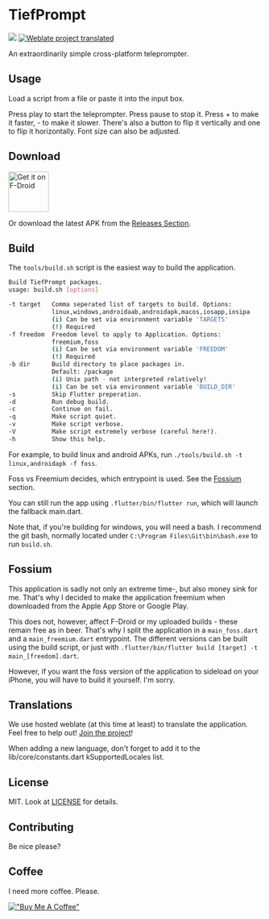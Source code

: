 # TiefPrompt

[![](https://dcbadge.limes.pink/api/server/https://discord.gg/EG3zU9cTFx)](https://discord.gg/EG3zU9cTFx)
[![Weblate project translated](https://img.shields.io/weblate/progress/tiefprompt?style=for-the-badge)](https://hosted.weblate.org/projects/tiefprompt)

An extraordinarily simple cross-platform teleprompter.

## Usage

Load a script from a file or paste it into the input box.

Press play to start the teleprompter. Press pause to stop it. Press + to make it faster, - to make it slower. There's also a button to flip it vertically and one to flip it horizontally. Font size can also be adjusted.

## Download

[<img src="https://fdroid.gitlab.io/artwork/badge/get-it-on.png"
     alt="Get it on F-Droid"
     height="80">](https://f-droid.org/packages/io.github.tiefseetauchner.tiefprompt/)

Or download the latest APK from the [Releases Section](https://github.com/Tiefseetauchner/tiefprompt/releases/latest).

## Build

The `tools/build.sh` script is the easiest way to build the application.

```bash
Build TiefPrompt packages.
usage: build.sh [options]

-t target   Comma seperated list of targets to build. Options:
            linux,windows,androidaab,androidapk,macos,iosapp,iosipa
            (i) Can be set via environment variable 'TARGETS'
            (!) Required
-f freedom  Freedom level to apply to Application. Options:
            freemium,foss
            (i) Can be set via environment variable 'FREEDOM'
            (!) Required
-b dir      Build directory to place packages in.
            Default: /package
            (i) Unix path - not interpreted relatively!
            (i) Can be set via environment variable 'BUILD_DIR'
-s          Skip Flutter preperation.
-d          Run debug build.
-c          Continue on fail.
-q          Make script quiet.
-v          Make script verbose.
-V          Make script extremely verbose (careful here!).
-h          Show this help.
```

For example, to build linux and android APKs, run `./tools/build.sh -t linux,androidapk -f foss`.

Foss vs Freemium decides, which entrypoint is used. See the [Fossium](#fossium) section.

You can still run the app using `.flutter/bin/flutter run`, which will launch the fallback main.dart.

Note that, if you're building for windows, you will need a bash. I recommend the git bash, normally located under `C:\Program Files\Git\bin\bash.exe` to run `build.sh`.

## Fossium

This application is sadly not only an extreme time-, but also money sink for me. That's why I decided to make the application freemium when downloaded from the Apple App Store or Google Play.

This does not, however, affect F-Droid or my uploaded builds - these remain free as in beer. That's why I split the application in a `main_foss.dart` and a `main_freemium.dart` entrypoint. The different versions can be built using the build script, or just with `.flutter/bin/flutter build [target] -t main_[freedom].dart`.

However, if you want the foss version of the application to sideload on your iPhone, you will have to build it yourself. I'm sorry.

## Translations

We use hosted weblate (at this time at least) to translate the application.
Feel free to help out! [Join the project](https://hosted.weblate.org/projects/tiefprompt)!

When adding a new language, don't forget to add it to the lib/core/constants.dart kSupportedLocales
list.

## License

MIT. Look at [LICENSE](LICENSE) for details.

## Contributing

Be nice please?

## Coffee

I need more coffee. Please.

[!["Buy Me A Coffee"](https://www.buymeacoffee.com/assets/img/custom_images/orange_img.png)](https://www.buymeacoffee.com/tiefseetauchner)
